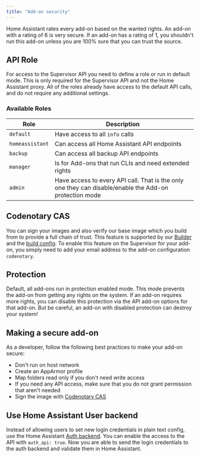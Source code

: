 ```yaml
---
title: "Add-on security"
---
```


Home Assistant rates every add-on based on the wanted rights. An add-on with a rating of 6 is very secure. If an add-on has a rating of 1, you shouldn't run this add-on unless you are 100% sure that you can trust the source.

## API Role

For access to the Supervisor API you need to define a role or run in default mode. This is only required for the Supervisor API and not the Home Assistant proxy. All of the roles already have access to the default API calls, and do not require any additional settings.

### Available Roles

| Role | Description |
|------|-------------|
| `default` | Have access to all `info` calls |
| `homeassistant` | Can access all Home Assistant API endpoints |
| `backup` | Can access all backup API endpoints |
| `manager` | Is for Add-ons that run CLIs and need extended rights |
| `admin` | Have access to every API call. That is the only one they can disable/enable the Add-on protection mode |

## Codenotary CAS

You can sign your images and also verify our base image which you build from to provide a full chain of trust. This feature is supported by our [Builder](https://github.com/home-assistant/builder) and the [build config](/docs/add-ons/configuration#add-on-extended-build). To enable this feature on the Supervisor for your add-on, you simply need to add your email address to the add-on configuration `codenotary`.

## Protection

Default, all add-ons run in protection enabled mode. This mode prevents the add-on from getting any rights on the system. If an add-on requires more rights, you can disable this protection via the API add-on options for that add-on. But be careful, an add-on with disabled protection can destroy your system!

## Making a secure add-on

As a developer, follow the following best practices to make your add-on secure:

- Don't run on host network
- Create an AppArmor profile
- Map folders read only if you don't need write access
- If you need any API access, make sure that you do not grant permission that aren't needed
- Sign the image with [Codenotary CAS](https://cas.codenotary.com/)

## Use Home Assistant User backend

Instead of allowing users to set new login credentials in plain text config, use the Home Assistant [Auth backend](/docs/api/supervisor/endpoints#auth). You can enable the access to the API with `auth_api: true`. Now you are able to send the login credentials to the auth backend and validate them in Home Assistant.
